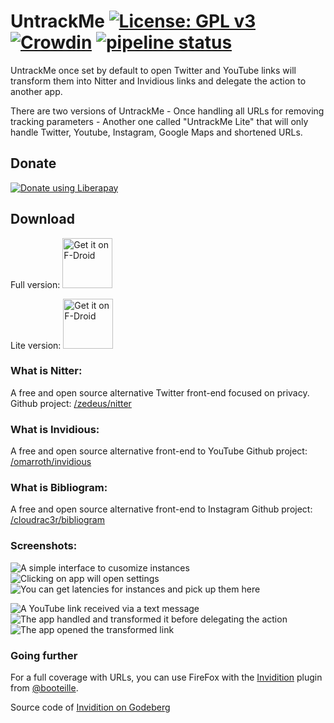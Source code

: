 # UntrackMe [![License: GPL v3](https://img.shields.io/badge/License-GPL%20v3-blue.svg)](https://www.gnu.org/licenses/gpl-3.0) [![Crowdin](https://badges.crowdin.net/nitterizeme/localized.svg)](https://crowdin.com/project/nitterizeme)  [![pipeline status](https://framagit.org/tom79/nitterizeme/badges/develop/pipeline.svg)](https://framagit.org/tom79/nitterizeme/commits/develop)

UntrackMe once set by default to open Twitter and YouTube links will transform them into Nitter and Invidious links and delegate the action to another app.

There are two versions of UntrackMe - Once handling all URLs for removing tracking parameters - Another one called "UntrackMe Lite" that will only handle Twitter, Youtube, Instagram, Google Maps and shortened URLs.


## Donate

[<img alt="Donate using Liberapay" src="http://img.shields.io/liberapay/patrons/tom79.svg?logo=liberapay"/>](https://liberapay.com/tom79/donate)

## Download

Full version: [<img alt='Get it on F-Droid' src='./images/get-it-on-fdroid.png' height="80"/>](https://f-droid.org/app/app.fedilab.nitterizeme)

Lite version: [<img alt='Get it on F-Droid' src='./images/get-it-on-fdroid.png' height="80"/>](https://f-droid.org/app/app.fedilab.nitterizemelite)


### What is Nitter:

A free and open source alternative Twitter front-end focused on privacy.
Github project: [/zedeus/nitter](https://github.com/zedeus/nitter)


### What is Invidious:

A free and open source alternative front-end to YouTube
Github project: [/omarroth/invidious](https://github.com/omarroth/invidious)

### What is Bibliogram:

A free and open source alternative front-end to Instagram
Github project: [/cloudrac3r/bibliogram](https://github.com/cloudrac3r/bibliogram)

### Screenshots:

![A simple interface to cusomize instances](./images/img1.png) ![Clicking on app will open settings](./images/img2.png)  ![You can get latencies for instances and pick up them here](./images/img3.png)

 ![A YouTube link received via a text message](./images/img4.png) ![The app handled and transformed it before delegating the action](./images/img5.png) ![The app opened the transformed link](./images/img6.png)


### Going further

For a full coverage with URLs, you can use FireFox with the [Invidition](https://addons.mozilla.org/fr/firefox/addon/invidition/) plugin from [@booteille](https://framapiaf.org/@booteille).

Source code of [Invidition on Godeberg](https://codeberg.org/Booteille/invidition)
